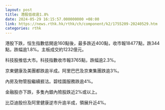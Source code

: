 ```yaml
---
layout: post
title: 港股低收逾1.8%
date: 2024-05-29 16:15:57.000000000 +08:00
link: https://news.rthk.hk/rthk/ch/component/k2/1755209-20240529.htm
categories: rthk
---
```


港股下跌，恒生指數低開逾160點後，最多跌近400點，收市報18477點，跌344點，跌幅逾1.8%。主板成交約1232億元。

科技股推低大市。科技指數收市報3765點，跌幅逾2.3%。

京東健康及美團都跌逾半成。阿里巴巴及京東集團跌逾3%。

內房及物管股繼續捱沽。碧桂園服務跌逾4%。

金融股亦下跌，多隻內銀內險股跌近2%或以上。

比亞迪股份及阿里健康逆市升逾半成，領展升近4%。
